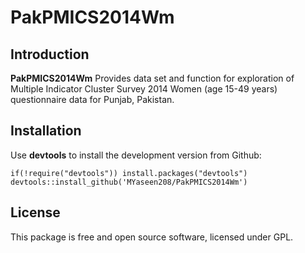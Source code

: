# PakPMICS2014Wm
## Introduction

**PakPMICS2014Wm** Provides data set and function for exploration of Multiple Indicator Cluster Survey 2014 Women (age 15-49 years) questionnaire data for Punjab, Pakistan.

## Installation
Use **devtools** to install the development version from Github:

```{r}
if(!require("devtools")) install.packages("devtools")
devtools::install_github('MYaseen208/PakPMICS2014Wm')
```

## License
This package is free and open source software, licensed under GPL.
